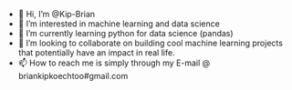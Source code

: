 - 👋 Hi, I’m @Kip-Brian
- 👀 I’m interested in machine learning and data science
- 🌱 I’m currently learning python for data science (pandas)
- 💞️ I’m looking to collaborate on building cool machine learning projects that potentially have an impact in real life.
- 📫 How to reach me is simply through my E-mail @ briankipkoechtoo#gmail.com

<!---
Kip-Brian/Kip-Brian is a ✨ special ✨ repository because its `README.md` (this file) appears on your GitHub profile.
You can click the Preview link to take a look at your changes.
--->
